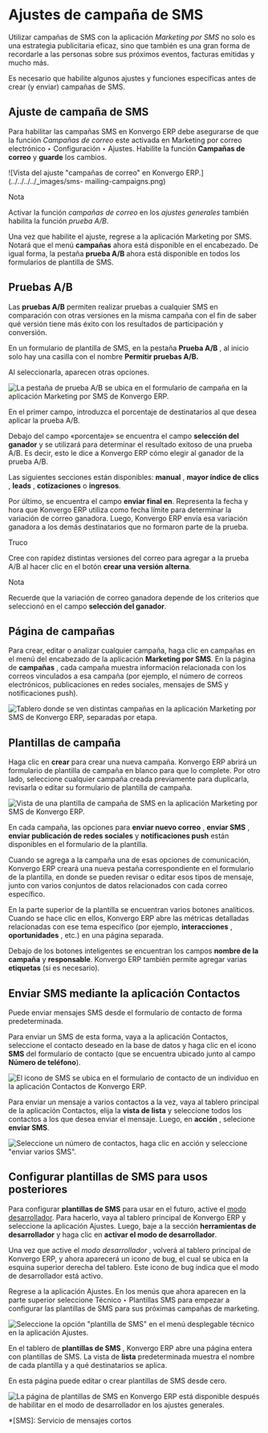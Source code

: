 # Ajustes de campaña de SMS

Utilizar campañas de SMS con la aplicación _Marketing por SMS_ no solo es una
estrategia publicitaria eficaz, sino que también es una gran forma de
recordarle a las personas sobre sus próximos eventos, facturas emitidas y
mucho más.

Es necesario que habilite algunos ajustes y funciones específicas antes de
crear (y enviar) campañas de SMS.

## Ajuste de campaña de SMS

Para habilitar las campañas SMS en Konvergo ERP debe asegurarse de que la función
_Campañas de correo_ este activada en Marketing por correo electrónico ‣
Configuración ‣ Ajustes. Habilite la función **Campañas de correo** y
**guarde** los cambios.

![Vista del ajuste "campañas de correo" en Konvergo ERP.](../../../../_images/sms-
mailing-campaigns.png) <div class="alert alert-primary">
<p class="alert-title">
Nota</p><p>Activar la función <em>campañas de correo</em> en los <em>ajustes generales</em> también habilita la función <em>prueba A/B</em>.</p>
</div>

Una vez que habilite el ajuste, regrese a la aplicación Marketing por SMS.
Notará que el menú **campañas** ahora está disponible en el encabezado. De
igual forma, la pestaña **prueba A/B** ahora está disponible en todos los
formularios de plantilla de SMS.

## Pruebas A/B

Las **pruebas A/B** permiten realizar pruebas a cualquier SMS en comparación
con otras versiones en la misma campaña con el fin de saber qué versión tiene
más éxito con los resultados de participación y conversión.

En un formulario de plantilla de SMS, en la pestaña **Prueba A/B** , al inicio
solo hay una casilla con el nombre **Permitir pruebas A/B.**

Al seleccionarla, aparecen otras opciones.

![La pestaña de prueba A/B se ubica en el formulario de campaña en la
aplicación Marketing por SMS de Konvergo ERP.](../../../../_images/ab-tests-sms.png)

En el primer campo, introduzca el porcentaje de destinatarios al que desea
aplicar la prueba A/B.

Debajo del campo «porcentaje» se encuentra el campo **selección del ganador**
y se utilizará para determinar el resultado exitoso de una prueba A/B. Es
decir, esto le dice a Konvergo ERP cómo elegir al ganador de la prueba A/B.

Las siguientes secciones están disponibles: **manual** , **mayor índice de
clics** , **leads** , **cotizaciones** o **ingresos**.

Por último, se encuentra el campo **enviar final en**. Representa la fecha y
hora que Konvergo ERP utiliza como fecha límite para determinar la variación de correo
ganadora. Luego, Konvergo ERP envía esa variación ganadora a los demás destinatarios
que no formaron parte de la prueba.

<div class="alert alert-info">
<p class="alert-title">
Truco</p><p>Cree con rapidez distintas versiones del correo para agregar a la prueba A/B al hacer clic en el botón <b>crear una versión alterna</b>.</p>
</div> <div class="alert alert-primary">
<p class="alert-title">
Nota</p><p>Recuerde que la variación de correo ganadora depende de los criterios que seleccionó en el campo <b>selección del ganador</b>.</p>
</div>

## Página de campañas

Para crear, editar o analizar cualquier campaña, haga clic en campañas en el
menú del encabezado de la aplicación **Marketing por SMS**. En la página de
**campañas** , cada campaña muestra información relacionada con los correos
vinculados a esa campaña (por ejemplo, el número de correos electrónicos,
publicaciones en redes sociales, mensajes de SMS y notificaciones push).

![Tablero donde se ven distintas campañas en la aplicación Marketing por SMS
de Konvergo ERP, separadas por etapa.](../../../../_images/campaigns-page.png)

## Plantillas de campaña

Haga clic en **crear** para crear una nueva campaña. Konvergo ERP abrirá un formulario
de plantilla de campaña en blanco para que lo complete. Por otro lado,
seleccione cualquier campaña creada previamente para duplicarla, revisarla o
editar su formulario de plantilla de campaña.

![Vista de una plantilla de campaña de SMS en la aplicación Marketing por SMS
de Konvergo ERP.](../../../../_images/sms-campaign-template.png)

En cada campaña, las opciones para **enviar nuevo correo** , **enviar SMS** ,
**enviar publicación de redes sociales** y **notificaciones push** están
disponibles en el formulario de la plantilla.

Cuando se agrega a la campaña una de esas opciones de comunicación, Konvergo ERP
creará una nueva pestaña correspondiente en el formulario de la plantilla, en
donde se pueden revisar o editar esos tipos de mensaje, junto con varios
conjuntos de datos relacionados con cada correo específico.

En la parte superior de la plantilla se encuentran varios botones analíticos.
Cuando se hace clic en ellos, Konvergo ERP abre las métricas detalladas relacionadas
con ese tema específico (por ejemplo, **interacciones** , **oportunidades** ,
etc.) en una página separada.

Debajo de los botones inteligentes se encuentran los campos **nombre de la
campaña** y **responsable**. Konvergo ERP también permite agregar varias **etiquetas**
(si es necesario).

## Enviar SMS mediante la aplicación Contactos

Puede enviar mensajes SMS desde el formulario de contacto de forma
predeterminada.

Para enviar un SMS de esta forma, vaya a la aplicación Contactos, seleccione
el contacto deseado en la base de datos y haga clic en el icono **SMS** del
formulario de contacto (que se encuentra ubicado junto al campo **Número de
teléfono**).

![El icono de SMS se ubica en el formulario de contacto de un individuo en la
aplicación Contactos de Konvergo ERP.](../../../../_images/sms-contact-form.png)

Para enviar un mensaje a varios contactos a la vez, vaya al tablero principal
de la aplicación Contactos, elija la **vista de lista** y seleccione todos los
contactos a los que desea enviar el mensaje. Luego, en **acción** , selecione
**enviar SMS**.

![Seleccione un número de contactos, haga clic en acción y seleccione "enviar
varios SMS".](../../../../_images/sms-contacts-action-send-message.png)

## Configurar plantillas de SMS para usos posteriores

Para configurar **plantillas de SMS** para usar en el futuro, active el [modo
desarrollador](../../../general/developer_mode#developer-mode). Para
hacerlo, vaya al tablero principal de Konvergo ERP y seleccione la aplicación Ajustes.
Luego, baje a la sección **herramientas de desarrollador** y haga clic en
**activar el modo de desarrollador**.

Una vez que active el _modo desarrollador_ , volverá al tablero principal de
Konvergo ERP, y ahora aparecerá un icono de bug, el cual se ubica en la esquina
superior derecha del tablero. Este icono de bug indica que el modo de
desarrollador está activo.

Regrese a la aplicación Ajustes. En los menús que ahora aparecen en la parte
superior seleccione Técnico ‣ Plantillas SMS para empezar a configurar las
plantillas de SMS para sus próximas campañas de marketing.

![Seleccione la opción "plantilla de SMS" en el menú desplegable técnico en la
aplicación Ajustes.](../../../../_images/sms-template-setting.png)

En el tablero de **plantillas de SMS** , Konvergo ERP abre una página entera con
plantillas de SMS. La vista de **lista** predeterminada muestra el nombre de
cada plantilla y a qué destinatarios se aplica.

En esta página puede editar o crear plantillas de SMS desde cero.

![La página de plantillas de SMS en Konvergo ERP está disponible después de habilitar
en el modo de desarrollador en los ajustes
generales.](../../../../_images/sms-template.png)

  *[SMS]: Servicio de mensajes cortos

